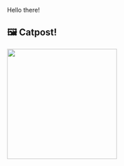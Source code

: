 Hello there!



## 🖼️ Catpost!

<sub>
    <img src="https://cdn2.thecatapi.com/images/MjA0MDAxMA.jpg" height="256">
</sub>

